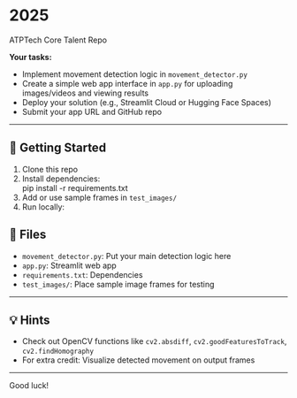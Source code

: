 # 2025

ATPTech Core Talent Repo

**Your tasks:**

- Implement movement detection logic in `movement_detector.py`
- Create a simple web app interface in `app.py` for uploading images/videos and viewing results
- Deploy your solution (e.g., Streamlit Cloud or Hugging Face Spaces)
- Submit your app URL and GitHub repo

---

## 🚀 Getting Started

1. Clone this repo
2. Install dependencies:  
   pip install -r requirements.txt
3. Add or use sample frames in `test_images/`
4. Run locally:

## 📂 Files

- `movement_detector.py`: Put your main detection logic here
- `app.py`: Streamlit web app
- `requirements.txt`: Dependencies
- `test_images/`: Place sample image frames for testing

---

## 💡 Hints

- Check out OpenCV functions like `cv2.absdiff`, `cv2.goodFeaturesToTrack`, `cv2.findHomography`
- For extra credit: Visualize detected movement on output frames

---

Good luck!

